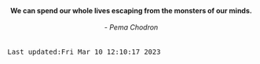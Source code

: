 
<div align="center"><b><span>We can spend our whole lives escaping from the monsters of our minds.</span></b><br><br><i> - Pema Chodron</i></div>
<br><br><kbd>Last updated:Fri Mar 10 12:10:17 2023</kbd>